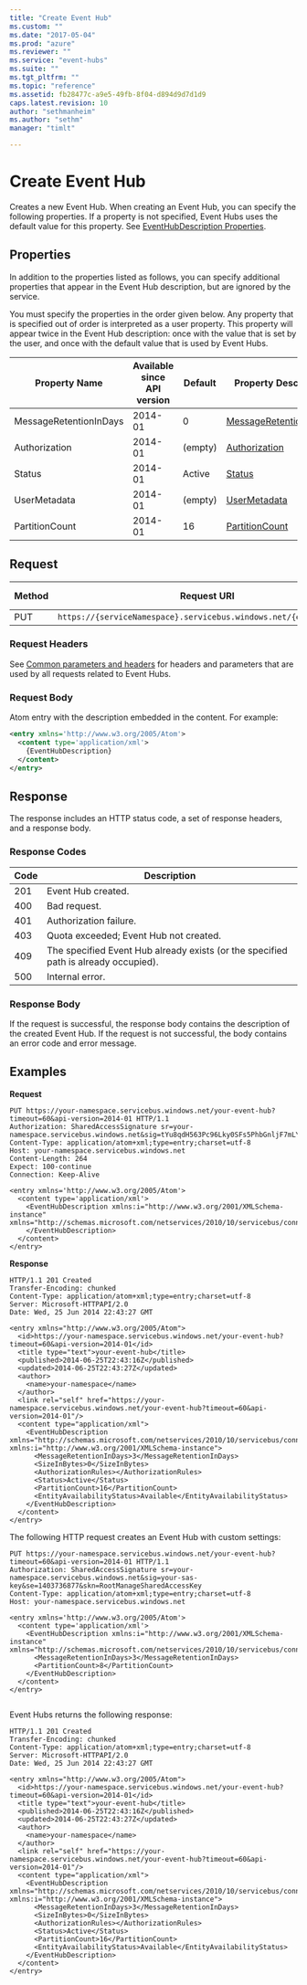 ```yaml
---
title: "Create Event Hub"
ms.custom: ""
ms.date: "2017-05-04"
ms.prod: "azure"
ms.reviewer: ""
ms.service: "event-hubs"
ms.suite: ""
ms.tgt_pltfrm: ""
ms.topic: "reference"
ms.assetid: fb28477c-a9e5-49fb-8f04-d894d9d7d1d9
caps.latest.revision: 10
author: "sethmanheim"
ms.author: "sethm"
manager: "timlt"

---
```


# Create Event Hub

Creates a new Event Hub. When creating an Event Hub, you can specify the following properties. If a property is not specified, Event Hubs uses the default value for this property. See [EventHubDescription Properties](../Topic/EventHubDescription%20Properties.md).  
  
## Properties  

In addition to the properties listed as follows, you can specify additional properties that appear in the Event Hub description, but are ignored by the service.  
  
You must specify the properties in the order given below. Any property that is specified out of order is interpreted as a user property. This property will appear twice in the Event Hub description: once with the value that is set by the user, and once with the default value that is used by Event Hubs.  
  
|Property Name|Available since API version|Default|Property Description|  
|-------------------|---------------------------------|-------------|--------------------------|  
|MessageRetentionInDays|2014-01|0|[MessageRetentionInDays](/dotnet/api/microsoft.servicebus.messaging.eventhubdescription.messageretentionindays#Microsoft_ServiceBus_Messaging_EventHubDescription_MessageRetentionInDays)|  
|Authorization|2014-01|(empty)|[Authorization](/dotnet/api/microsoft.servicebus.messaging.eventhubdescription.authorization#Microsoft_ServiceBus_Messaging_EventHubDescription_Authorization)|  
|Status|2014-01|Active|[Status](/dotnet/api/microsoft.servicebus.messaging.eventhubdescription.status#Microsoft_ServiceBus_Messaging_EventHubDescription_Status)|  
|UserMetadata|2014-01|(empty)|[UserMetadata](/dotnet/api/microsoft.servicebus.messaging.eventhubdescription.usermetadata#Microsoft_ServiceBus_Messaging_EventHubDescription_UserMetadata)|  
|PartitionCount|2014-01|16|[PartitionCount](/dotnet/api/microsoft.servicebus.messaging.eventhubdescription.partitioncount#Microsoft_ServiceBus_Messaging_EventHubDescription_PartitionCount)|  
  
## Request  
  
|Method|Request URI|HTTP Version|  
|------------|-----------------|------------------|  
|PUT|`https://{serviceNamespace}.servicebus.windows.net/{eventHubPath}`|HTTP/1.1|  
  
### Request Headers  

See [Common parameters and headers](../EventHub/event-hubs-management-rest-classic.md#bk_common) for headers and parameters that are used by all requests related to Event Hubs.  
  
### Request Body  

Atom entry with the description embedded in the content. For example:  
  
```xml  
<entry xmlns='http://www.w3.org/2005/Atom'>  
  <content type='application/xml'>  
    {EventHubDescription}  
  </content>  
</entry>  
```  
  
## Response  

The response includes an HTTP status code, a set of response headers, and a response body.  
  
### Response Codes  
  
|Code|Description|  
|----------|-----------------|  
|201|Event Hub created.|  
|400|Bad request.|  
|401|Authorization failure.|  
|403|Quota exceeded; Event Hub not created.|  
|409|The specified Event Hub already exists (or the specified path is already occupied).|  
|500|Internal error.|  
  
### Response Body
  
If the request is successful, the response body contains the description of the created Event Hub. If the request is not successful, the body contains an error code and error message.  
  
## Examples  

**Request**  
  
```  
PUT https://your-namespace.servicebus.windows.net/your-event-hub?timeout=60&api-version=2014-01 HTTP/1.1  
Authorization: SharedAccessSignature sr=your-namespace.servicebus.windows.net&sig=tYu8qdH563Pc96Lky0SFs5PhbGnljF7mLYQwCZmk9M0%3d&se=1403736877&skn=RootManageSharedAccessKey  
Content-Type: application/atom+xml;type=entry;charset=utf-8  
Host: your-namespace.servicebus.windows.net  
Content-Length: 264  
Expect: 100-continue  
Connection: Keep-Alive  
  
<entry xmlns='http://www.w3.org/2005/Atom'>  
  <content type='application/xml'>  
    <EventHubDescription xmlns:i="http://www.w3.org/2001/XMLSchema-instance" xmlns="http://schemas.microsoft.com/netservices/2010/10/servicebus/connect">  
    </EventHubDescription>  
  </content>  
</entry>  
```  
  
**Response**  
  
```  
HTTP/1.1 201 Created  
Transfer-Encoding: chunked  
Content-Type: application/atom+xml;type=entry;charset=utf-8  
Server: Microsoft-HTTPAPI/2.0  
Date: Wed, 25 Jun 2014 22:43:27 GMT  
  
<entry xmlns="http://www.w3.org/2005/Atom">  
  <id>https://your-namespace.servicebus.windows.net/your-event-hub?timeout=60&api-version=2014-01</id>  
  <title type="text">your-event-hub</title>  
  <published>2014-06-25T22:43:16Z</published>  
  <updated>2014-06-25T22:43:27Z</updated>  
  <author>  
    <name>your-namespace</name>  
  </author>  
  <link rel="self" href="https://your-namespace.servicebus.windows.net/your-event-hub?timeout=60&api-version=2014-01"/>  
  <content type="application/xml">  
    <EventHubDescription xmlns="http://schemas.microsoft.com/netservices/2010/10/servicebus/connect" xmlns:i="http://www.w3.org/2001/XMLSchema-instance">  
      <MessageRetentionInDays>3</MessageRetentionInDays>   
      <SizeInBytes>0</SizeInBytes>  
      <AuthorizationRules></AuthorizationRules>  
      <Status>Active</Status>  
      <PartitionCount>16</PartitionCount>  
      <EntityAvailabilityStatus>Available</EntityAvailabilityStatus>  
    </EventHubDescription>  
  </content>  
</entry>  
```  
  
The following HTTP request creates an Event Hub with custom settings:  
  
```  
PUT https://your-namespace.servicebus.windows.net/your-event-hub?timeout=60&api-version=2014-01 HTTP/1.1  
Authorization: SharedAccessSignature sr=your-namespace.servicebus.windows.net&sig=your-sas-key&se=1403736877&skn=RootManageSharedAccessKey  
Content-Type: application/atom+xml;type=entry;charset=utf-8  
Host: your-namespace.servicebus.windows.net  
  
<entry xmlns='http://www.w3.org/2005/Atom'>  
  <content type='application/xml'>  
    <EventHubDescription xmlns:i="http://www.w3.org/2001/XMLSchema-instance" xmlns="http://schemas.microsoft.com/netservices/2010/10/servicebus/connect">  
      <MessageRetentionInDays>3</MessageRetentionInDays>  
      <PartitionCount>8</PartitionCount>  
    </EventHubDescription>  
  </content>  
</entry>  
  
```  
  
Event Hubs returns the following response:  
  
```  
HTTP/1.1 201 Created  
Transfer-Encoding: chunked  
Content-Type: application/atom+xml;type=entry;charset=utf-8  
Server: Microsoft-HTTPAPI/2.0  
Date: Wed, 25 Jun 2014 22:43:27 GMT  
  
<entry xmlns="http://www.w3.org/2005/Atom">  
  <id>https://your-namespace.servicebus.windows.net/your-event-hub?timeout=60&api-version=2014-01</id>  
  <title type="text">your-event-hub</title>  
  <published>2014-06-25T22:43:16Z</published>  
  <updated>2014-06-25T22:43:27Z</updated>  
  <author>  
    <name>your-namespace</name>  
  </author>  
  <link rel="self" href="https://your-namespace.servicebus.windows.net/your-event-hub?timeout=60&api-version=2014-01"/>  
  <content type="application/xml">  
    <EventHubDescription xmlns="http://schemas.microsoft.com/netservices/2010/10/servicebus/connect" xmlns:i="http://www.w3.org/2001/XMLSchema-instance">  
      <MessageRetentionInDays>3</MessageRetentionInDays>   
      <SizeInBytes>0</SizeInBytes>  
      <AuthorizationRules></AuthorizationRules>  
      <Status>Active</Status>  
      <PartitionCount>16</PartitionCount>  
      <EntityAvailabilityStatus>Available</EntityAvailabilityStatus>  
    </EventHubDescription>  
  </content>  
</entry>  
  
```